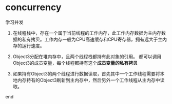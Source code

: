 # concurrency
学习并发

1. 在线程栈中，存在一个属于当前线程的工作内存，此工作内存数据为主内存数据的私有拷贝。工作内存一般为CPU高速缓存和CPU寄存器，拥有远大于主内存的运行速度。

2. Object3分配在堆内存中，且两个线程栈都持有此对象的引用。 都可以调用Object3的成员变量，每个线程都持有这个**成员变量的私有拷贝**

3. 如果持有Object3的两个线程进行数据读取，首先其中一个工作线程需要将本地内存持有的Object3刷新到主内存中，然后另外一个工作线程从主内存中读取。

end
